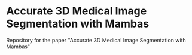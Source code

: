 # Accurate 3D Medical Image Segmentation with Mambas
Repository for the paper "Accurate 3D Medical Image Segmentation with Mambas"
